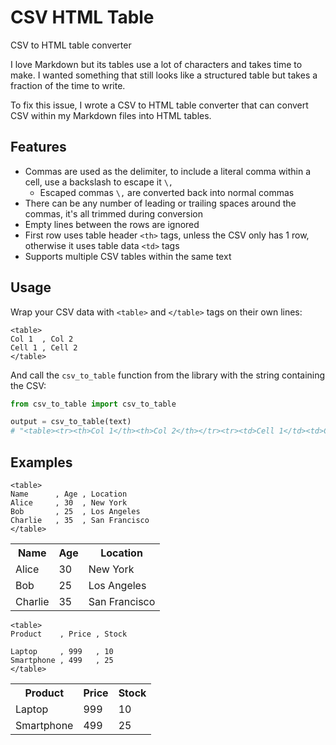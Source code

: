 # CSV HTML Table

CSV to HTML table converter

I love Markdown but its tables use a lot of characters and takes time to make. I wanted something that still looks like a structured table but takes a fraction of the time to write.

To fix this issue, I wrote a CSV to HTML table converter that can convert CSV within my Markdown files into HTML tables.

## Features

- Commas are used as the delimiter, to include a literal comma within a cell, use a backslash to escape it `\,`
  - Escaped commas `\,` are converted back into normal commas
- There can be any number of leading or trailing spaces around the commas, it's all trimmed during conversion
- Empty lines between the rows are ignored
- First row uses table header `<th>` tags, unless the CSV only has 1 row, otherwise it uses table data `<td>` tags
- Supports multiple CSV tables within the same text

## Usage

Wrap your CSV data with `<table>` and `</table>` tags on their own lines:

```
<table>
Col 1  , Col 2
Cell 1 , Cell 2
</table>
```

And call the `csv_to_table` function from the library with the string containing the CSV:

```py
from csv_to_table import csv_to_table

output = csv_to_table(text)
# "<table><tr><th>Col 1</th><th>Col 2</th></tr><tr><td>Cell 1</td><td>Cell 2</td></tr></table>"
```

## Examples

```
<table>
Name      , Age , Location       
Alice     , 30  , New York       
Bob       , 25  , Los Angeles    
Charlie   , 35  , San Francisco
</table>
```

<table><tr><th>Name</th><th>Age</th><th>Location</th></tr><tr><td>Alice</td><td>30</td><td>New York</td></tr><tr><td>Bob</td><td>25</td><td>Los Angeles</td></tr><tr><td>Charlie</td><td>35</td><td>San Francisco</td></tr></table>

```
<table>
Product    , Price , Stock  

Laptop     , 999   , 10     
Smartphone , 499   , 25
</table>  
```

<table><tr><th>Product</th><th>Price</th><th>Stock</th></tr><tr><td>Laptop</td><td>999</td><td>10</td></tr><tr><td>Smartphone</td><td>499</td><td>25</td></tr></table>
